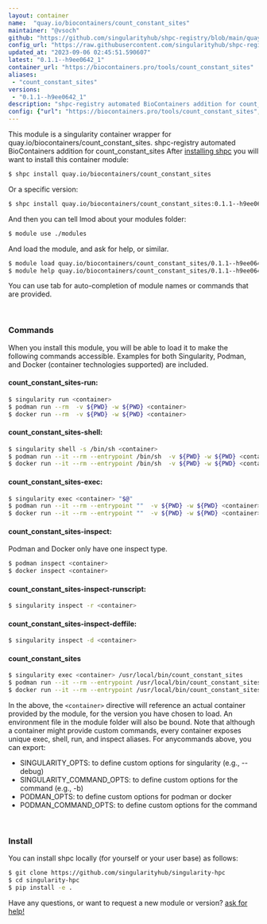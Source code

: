 ```yaml
---
layout: container
name:  "quay.io/biocontainers/count_constant_sites"
maintainer: "@vsoch"
github: "https://github.com/singularityhub/shpc-registry/blob/main/quay.io/biocontainers/count_constant_sites/container.yaml"
config_url: "https://raw.githubusercontent.com/singularityhub/shpc-registry/main/quay.io/biocontainers/count_constant_sites/container.yaml"
updated_at: "2023-09-06 02:45:51.590607"
latest: "0.1.1--h9ee0642_1"
container_url: "https://biocontainers.pro/tools/count_constant_sites"
aliases:
 - "count_constant_sites"
versions:
 - "0.1.1--h9ee0642_1"
description: "shpc-registry automated BioContainers addition for count_constant_sites"
config: {"url": "https://biocontainers.pro/tools/count_constant_sites", "maintainer": "@vsoch", "description": "shpc-registry automated BioContainers addition for count_constant_sites", "latest": {"0.1.1--h9ee0642_1": "sha256:45f1c5a082d8877ebbb3e3cb5f1792d78341692826437d2d7bcc3131e3eb9dce"}, "tags": {"0.1.1--h9ee0642_1": "sha256:45f1c5a082d8877ebbb3e3cb5f1792d78341692826437d2d7bcc3131e3eb9dce"}, "docker": "quay.io/biocontainers/count_constant_sites", "aliases": {"count_constant_sites": "/usr/local/bin/count_constant_sites"}}
---
```


This module is a singularity container wrapper for quay.io/biocontainers/count_constant_sites.
shpc-registry automated BioContainers addition for count_constant_sites
After [installing shpc](#install) you will want to install this container module:


```bash
$ shpc install quay.io/biocontainers/count_constant_sites
```

Or a specific version:

```bash
$ shpc install quay.io/biocontainers/count_constant_sites:0.1.1--h9ee0642_1
```

And then you can tell lmod about your modules folder:

```bash
$ module use ./modules
```

And load the module, and ask for help, or similar.

```bash
$ module load quay.io/biocontainers/count_constant_sites/0.1.1--h9ee0642_1
$ module help quay.io/biocontainers/count_constant_sites/0.1.1--h9ee0642_1
```

You can use tab for auto-completion of module names or commands that are provided.

<br>

### Commands

When you install this module, you will be able to load it to make the following commands accessible.
Examples for both Singularity, Podman, and Docker (container technologies supported) are included.

#### count_constant_sites-run:

```bash
$ singularity run <container>
$ podman run --rm  -v ${PWD} -w ${PWD} <container>
$ docker run --rm  -v ${PWD} -w ${PWD} <container>
```

#### count_constant_sites-shell:

```bash
$ singularity shell -s /bin/sh <container>
$ podman run --it --rm --entrypoint /bin/sh  -v ${PWD} -w ${PWD} <container>
$ docker run --it --rm --entrypoint /bin/sh  -v ${PWD} -w ${PWD} <container>
```

#### count_constant_sites-exec:

```bash
$ singularity exec <container> "$@"
$ podman run --it --rm --entrypoint ""  -v ${PWD} -w ${PWD} <container> "$@"
$ docker run --it --rm --entrypoint ""  -v ${PWD} -w ${PWD} <container> "$@"
```

#### count_constant_sites-inspect:

Podman and Docker only have one inspect type.

```bash
$ podman inspect <container>
$ docker inspect <container>
```

#### count_constant_sites-inspect-runscript:

```bash
$ singularity inspect -r <container>
```

#### count_constant_sites-inspect-deffile:

```bash
$ singularity inspect -d <container>
```


#### count_constant_sites

```bash
$ singularity exec <container> /usr/local/bin/count_constant_sites
$ podman run --it --rm --entrypoint /usr/local/bin/count_constant_sites   -v ${PWD} -w ${PWD} <container> -c " $@"
$ docker run --it --rm --entrypoint /usr/local/bin/count_constant_sites   -v ${PWD} -w ${PWD} <container> -c " $@"
```



In the above, the `<container>` directive will reference an actual container provided
by the module, for the version you have chosen to load. An environment file in the
module folder will also be bound. Note that although a container
might provide custom commands, every container exposes unique exec, shell, run, and
inspect aliases. For anycommands above, you can export:

 - SINGULARITY_OPTS: to define custom options for singularity (e.g., --debug)
 - SINGULARITY_COMMAND_OPTS: to define custom options for the command (e.g., -b)
 - PODMAN_OPTS: to define custom options for podman or docker
 - PODMAN_COMMAND_OPTS: to define custom options for the command

<br>

### Install

You can install shpc locally (for yourself or your user base) as follows:

```bash
$ git clone https://github.com/singularityhub/singularity-hpc
$ cd singularity-hpc
$ pip install -e .
```

Have any questions, or want to request a new module or version? [ask for help!](https://github.com/singularityhub/singularity-hpc/issues)